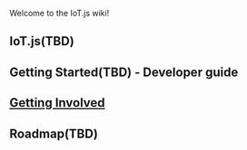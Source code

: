 Welcome to the IoT.js wiki!

## IoT.js(TBD)
## Getting Started(TBD) - Developer guide
## [Getting Involved](https://github.com/Samsung/IoT.js/wiki/Getting-involved)
## Roadmap(TBD)